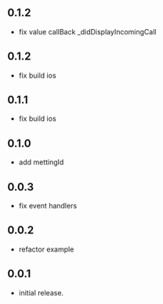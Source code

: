 ## 0.1.2

* fix value callBack _didDisplayIncomingCall 

## 0.1.2

* fix build ios

## 0.1.1

* fix build ios

## 0.1.0

* add mettingId

## 0.0.3

* fix event handlers

## 0.0.2

* refactor example

## 0.0.1

* initial release.
